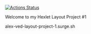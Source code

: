 [![Actions Status](https://github.com/AleksVedenyev/layout-designer-project-lvl1/workflows/hexlet-check/badge.svg)](https://github.com/AleksVedenyev/layout-designer-project-lvl1/actions)

Welcome to my Hexlet Layout Project #1

alex-ved-layout-project-1.surge.sh